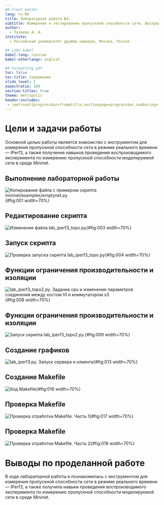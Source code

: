 ```yaml
---
## Front matter
lang: ru-RU
title: Лабораторная работа №3. 
subtitle: Измерение и тестирование пропускной способности сети. Воспроизводимый эксперимент
author:
  - Тазаева А. А.
institute:
  - Российский университет дружбы народов, Москва, Россия

## i18n babel
babel-lang: russian
babel-otherlangs: english

## Formatting pdf
toc: false
toc-title: Содержание
slide_level: 2
aspectratio: 169
section-titles: true
theme: metropolis
header-includes:
 - \metroset{progressbar=frametitle,sectionpage=progressbar,numbering=fraction}
---
```


# Цели и задачи работы

Основной целью работы является знакомство с инструментом для измерения пропускной способности сети в режиме реального времени — iPerf3, а также получение навыков проведения воспроизводимого эксперимента по измерению пропускной способности моделируемой сети в среде Mininet.

## Выполнение лабораторной работы 

![Копирование файла с примером скрипта mininet/examples/emptynet.py](image/1.png){#fig:001 width=70%}

## Редактирование скрипта

![Изменение файла lab_iperf3_topo.py](image/3.png){#fig:003 width=70%}

## Запуск скрипта

![Проверка запуска скрипта lab_iperf3_topo.py](image/4.png){#fig:004 width=70%}

## Функции ограничения производительности и изоляции

![lab_iperf3_topo2.py. Задание cpu и изменение параметров соединения между хостом h1 и коммутатором s3](image/8.png){#fig:008 width=70%}

## Функции ограничения производительности и изоляции

![Запуск скрипта lab_iperf3_topo2.py.](image/9.png){#fig:009 width=70%}

## Создание графиков

![lab_iperf3.py. Запуск сервера и клиента](image/13.png){#fig:013 width=70%}

## Создание Makefile

![Код Makefile](image/16.png){#fig:016 width=70%}

## Проверка Makefile

![Проверка отработки Makefile. Часть 1](image/17_1.png){#fig:017 width=70%}

## Проверка Makefile

![Проверка отработки Makefile. Часть 2](image/17_2.png){#fig:018 width=70%}

# Выводы по проделанной работе

В ходе лабораторной работы я познакомилась с инструментом для измерения пропускной способности сети в режиме реального времени — iPerf3, а также получила навыки проведения воспроизводимого эксперимента по измерению пропускной способности моделируемой сети в среде Mininet.

